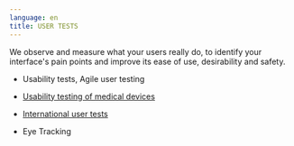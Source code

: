 ```yaml
---
language: en
title: USER TESTS
---
```

We observe and measure what your users really do, to identify your interface's pain points and improve its ease of use, desirability and safety.

* Usability tests, Agile user testing

* <a href=/en/usability-testing-medical-devices/>Usability testing of medical devices</a>

* <a href=/en/international-user-tests/>International user tests</a>

* Eye Tracking
